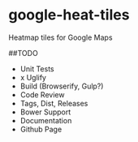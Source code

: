 # google-heat-tiles
Heatmap tiles for Google Maps

##TODO
- Unit Tests
- x Uglify
- Build (Browserify, Gulp?)
- Code Review
- Tags, Dist, Releases
- Bower Support
- Documentation
- Github Page
